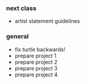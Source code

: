 ### next class
- artist statement guidelines


### general
- fix turtle backwards!
- prepare project 1
- prepare project 2
- prepare project 3
- prepare project 4
